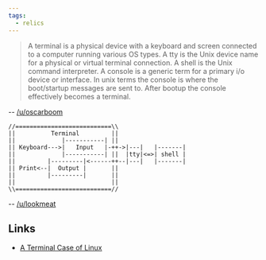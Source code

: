 ```yaml
---
tags:
  - relics
---
```

> A terminal is a physical device with a keyboard and screen connected to a computer running various OS types. A tty is the Unix device name for a physical or virtual terminal connection. A shell is the Unix command interpreter. A console is a generic term for a primary i/o device or interface. In unix terms the console is where the boot/startup messages are sent to. After bootup the console effectively becomes a terminal.

-- [/u/oscarboom](https://www.reddit.com/r/programming/comments/41u5hw/what_is_the_exact_difference_between_a_terminal_a/cz5ejh6/)

```
//===========================\\
||          Terminal         ||
||             |-----------| ||
|| Keyboard--->|   Input   |-++->|---|   |-------|
||             |-----------| ||  |tty|<=>| shell |       
||         |---------|<------++--|---|   |-------|
|| Print<--|  Output |       ||
||         |---------|       ||
||                           ||
\\===========================//
```

-- [/u/lookmeat](https://www.reddit.com/r/programming/comments/41u5hw/what_is_the_exact_difference_between_a_terminal_a/cz5mgts/)

## Links

- [A Terminal Case of Linux](https://fasterthanli.me/articles/a-terminal-case-of-linux)